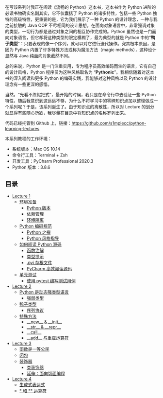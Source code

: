 在写该系列时我正在阅读《流畅的 Python》这本书，这本书作为 Python 进阶的必读书物确实名副其实，它不仅囊括了 Python 的诸多特性，包括一些 Python 独特的高级特性，更重要的是，它为我们展示了一种 Python 的设计理念，一种与我之前接触的 Java OOP 不尽相同的设计思想。在面向对象语言中，非常强调对象的类型，一切行为都是通过对象之间的相互协作完成的。Python 虽然也是一门面向对象语言，但它却将这种类型的限定模糊了，最为典型的就是 Python 中的“**鸭子类型**”：只要表现的像一个序列，就可以对它进行迭代操作。究其根本原因，是因为 Python 内置了许多特殊方法或称为魔法方法（magic methods），这种设计显然与 Java 纯面向对象截然不同。

总的来说，Python 是一门注重实用，专为程序员高效编码而生的语言，它有自己的设计风格，Python 程序员为这种风格取名为 “**Pythonic**”。我相信随着对这本书的深入阅读和更多 Python 的编码实践，我能够对这种风格以及 Python 的设计理念有一些更深的感悟。

当然，“光看不练假把式”，最开始的时候，我只是在命令行中去验证一些 Python 特性，随后我意识到这远远不够，为什么不将学习中的零碎知识点加以整理做成一个系列呢？于是，该系列诞生了。由于知识点的离散性，所以对 Lecture 的划分就显得有些随心所欲，我尽量在目录中将知识点的名称罗列出来。

代码已经托管到 Github 上，链接：https://github.com/s1mplecc/python-learning-lectures

本系列教程的工作环境：

- 系统版本：Mac OS 10.14
- 命令行工具：Terminal + Zsh
- 开发工具：PyCharm Professional 2020.3
- Python 版本：3.8.6

## 目录

* [Lecture 1](#lecture-1)
    * [环境准备](#%E7%8E%AF%E5%A2%83%E5%87%86%E5%A4%87)
        * [Python 版本](#python-%E7%89%88%E6%9C%AC)
        * [依赖管理](#%E4%BE%9D%E8%B5%96%E7%AE%A1%E7%90%86)
        * [环境隔离](#%E7%8E%AF%E5%A2%83%E9%9A%94%E7%A6%BB)
    * [Python 编码规范](#python-%E7%BC%96%E7%A0%81%E8%A7%84%E8%8C%83)
        * [Python 之禅](#python-%E4%B9%8B%E7%A6%85)
        * [Python 风格指导](#python-%E9%A3%8E%E6%A0%BC%E6%8C%87%E5%AF%BC)
    * [如何阅读 Python 源码](#%E5%A6%82%E4%BD%95%E9%98%85%E8%AF%BB-python-%E6%BA%90%E7%A0%81)
        * [函数注解](#%E5%87%BD%E6%95%B0%E6%B3%A8%E8%A7%A3)
        * [类型提示](#%E7%B1%BB%E5%9E%8B%E6%8F%90%E7%A4%BA)
        * [\.pyi 存根文件](#pyi-%E5%AD%98%E6%A0%B9%E6%96%87%E4%BB%B6)
        * [PyCharm 高效阅读源码](#pycharm-%E9%AB%98%E6%95%88%E9%98%85%E8%AF%BB%E6%BA%90%E7%A0%81)
    * [单元测试](#%E5%8D%95%E5%85%83%E6%B5%8B%E8%AF%95)
        * [使用 pytest 编写测试用例](#%E4%BD%BF%E7%94%A8-pytest-%E7%BC%96%E5%86%99%E6%B5%8B%E8%AF%95%E7%94%A8%E4%BE%8B)
* [Lecture 2](#lecture-2)
    * [Python 是动态强类型语言](#python-%E6%98%AF%E5%8A%A8%E6%80%81%E5%BC%BA%E7%B1%BB%E5%9E%8B%E8%AF%AD%E8%A8%80)
        * [强弱类型](#%E5%BC%BA%E5%BC%B1%E7%B1%BB%E5%9E%8B)
    * [鸭子类型](#%E9%B8%AD%E5%AD%90%E7%B1%BB%E5%9E%8B)
        * [序列协议](#%E5%BA%8F%E5%88%97%E5%8D%8F%E8%AE%AE)
    * [特殊方法](#%E7%89%B9%E6%AE%8A%E6%96%B9%E6%B3%95)
        * [\_\_new\_\_ &amp; \_\_init\_\_](#__new__--__init__)
        * [\_\_str\_\_ &amp; \_\_repr\_\_](#__str__--__repr__)
        * [\_\_call\_\_](#__call__)
        * [\_\_add\_\_ 与重载运算符](#__add__-%E4%B8%8E%E9%87%8D%E8%BD%BD%E8%BF%90%E7%AE%97%E7%AC%A6)
* [Lecture 3](#lecture-3)
    * [函数是一等公民](#%E5%87%BD%E6%95%B0%E6%98%AF%E4%B8%80%E7%AD%89%E5%85%AC%E6%B0%91)
    * [闭包](#%E9%97%AD%E5%8C%85)
    * [装饰器](#%E8%A3%85%E9%A5%B0%E5%99%A8)
        * [类装饰器](#%E7%B1%BB%E8%A3%85%E9%A5%B0%E5%99%A8)
        * [延伸：面向切面编程](#%E5%BB%B6%E4%BC%B8%E9%9D%A2%E5%90%91%E5%88%87%E9%9D%A2%E7%BC%96%E7%A8%8B)
* [Lecture 4](#lecture-4)
    * [生成式表达式](#%E7%94%9F%E6%88%90%E5%BC%8F%E8%A1%A8%E8%BE%BE%E5%BC%8F)
    * [\* 和 \*\* 运算符](#-%E5%92%8C--%E8%BF%90%E7%AE%97%E7%AC%A6)
